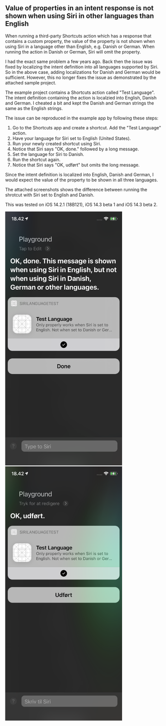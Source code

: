 ## Value of properties in an intent response is not shown when using Siri in other languages than English

When running a third-party Shortcuts action which has a response that contains a custom property, the value of the property is not shown when using Siri in a language other than English, e.g. Danish or German. When running the action in Danish or German, Siri will omit the property.

I had the exact same problem a few years ago. Back then the issue was fixed by localizing the intent definition into all languages supported by Siri. So in the above case, adding localizations for Danish and German would be sufficient. However, this no longer fixes the issue as demonstrated by the attached sample project.

The example project contains a Shortcuts action called "Test Language". The intent definition containing the action is localzied into English, Danish and German. I cheated a bit and kept the Danish and German strings the same as the English strings.

The issue can be reproduced in the example app by following these steps:

1. Go to the Shortcuts app and create a shortcut. Add the "Test Language" action.
2. Have your language for Siri set to English (United States).
3. Run your newly created shortcut using Siri.
4. Notice that Siri says "OK, done." followed by a long message.
5. Set the language for Siri to Danish.
6. Run the shortcut again.
7. Notice that Siri says "OK, udført" but omits the long message.

Since the intent definition is localized into English, Danish and German, I would expect the value of the property to be shown in all three languages.

The attached screenshots shows the difference between running the shrotcut with Siri set to English and Danish.

This was tested on iOS 14.2.1 (18B121), iOS 14.3 beta 1 and iOS 14.3 beta 2.

<img width="375" src="https://raw.githubusercontent.com/simonbs/AppleFeedback/master/FB8920651/screenshot1.PNG"/> <img width="375" src="https://raw.githubusercontent.com/simonbs/AppleFeedback/master/FB8920651/screenshot3.PNG"/>
